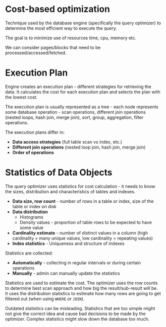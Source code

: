 # Cost-based optimization
Technique used by the database engine (specifically the query optimizer) to determine the most efficient way to execute the query.

The goal is to minimize use of resources time, cpu, memory etc.

We can consider pages/blocks that need to be processed/accessed/fetched.

# Execution Plan
Engine creates an execution plan - different strategies for retrieving the data. It calculates the cost for each execution plan and selects the plan with the lowest cost.

The execution plan is usually represented as a tree - each node represents some database operation - scan operations, different join operations (nested loops, hash join, merge join), sort, group, aggregation, filter operations.

The execution plans differ in:
- **Data access strategies** (full table scan vs index, etc.)
- **Different join operations** (nested loop join, hash join, merge join)
- **Order of operations**

# Statistics of Data Objects
The query optimizer uses statistics for cost calculation - it needs to know the sizes, distribution and characteristics of tables and indexes.

- **Data size, row count** - number of rows in a table or index, size of the table or index on disk
- **Data distribution**
	- Histograms 
	- Density values - proportion of table rows to be expected to have some value
- **Cardinality estimate** - number of distinct values in a column (high cardinality = many unique values, low cardinality = repeating values)
- **Index statistics** - Uniqueness and structure of indexes

Statistics are collected:
- **Automatically** - collecting in regular intervals or during certain operations
- **Manually** - admin can manually update the statistics

Statistics are used to estimate the cost. The optimizer uses the row counts to determine best scan approach and how big the result/sub-result will be. It uses the distribution statistics to estimate how many rows are going to get filtered out (when using `WHERE` or `JOIN`). 

Outdated statistics can be misleading. Statistics that are too simple might not give the correct idea and cause bad decisions to be made by the optimizer. Complex statistics might slow down the database too much.